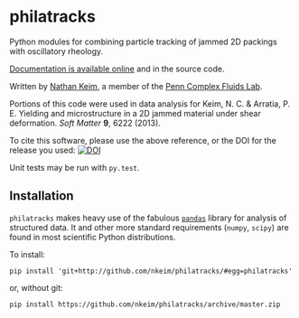 # philatracks

Python modules for combining particle tracking of jammed 2D packings with oscillatory rheology.

[Documentation is available online](https://philatracks.readthedocs.org/en/latest/) and in the source code.

Written by [Nathan Keim](http://www.seas.upenn.edu/~nkeim/), a member of the [Penn Complex Fluids Lab](http://arratia.seas.upenn.edu).

Portions of this code were used in data analysis for
    Keim, N. C. & Arratia, P. E. Yielding and microstructure in a 2D jammed material under shear deformation. *Soft Matter* **9**, 6222 (2013).
    
To cite this software, please use the above reference, or the DOI for the release you used: [![DOI](https://zenodo.org/badge/5767/nkeim/philatracks.png)](http://dx.doi.org/10.5281/zenodo.11459)

Unit tests may be run with `py.test`.

## Installation

`philatracks` makes heavy use of the fabulous [`pandas`](http://pandas.pydata.org/) library for analysis of structured data. It and other more standard requirements (`numpy`, `scipy`) are found in most scientific Python distributions.

To install:

    pip install 'git+http://github.com/nkeim/philatracks/#egg=philatracks'
    
or, without git:

    pip install https://github.com/nkeim/philatracks/archive/master.zip
